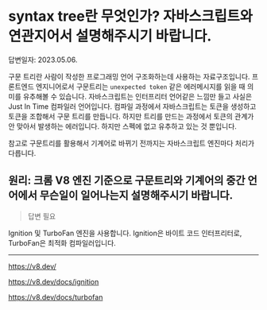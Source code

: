 # syntax tree란 무엇인가? 자바스크립트와 연관지어서 설명해주시기 바랍니다.

답변일자: 2023.05.06.

구문 트리란 사람이 작성한 프로그래밍 언어 구조화하는데 사용하는 자료구조입니다. 프론트엔드 엔지니어로서 구문트리는 `unexpected token` 같은 에러메시지를 읽을 때 의미를 유추해볼 수 있습니다. 자바스크립트는 인터프리터 언어같은 느낌만 들고 사실은 Just In Time 컴파일러 언어입니다. 컴파일 과정에서 자바스크립트는 토큰을 생성하고 토큰을 조합해서 구문 트리를 만듭니다. 하지만 트리를 만드는 과정에서 토큰의 관계가 안 맞아서 발생하는 에러입니다. 하지만 스펙에 없고 유추하고 있는 것 뿐입니다.

참고로 구문트리를 활용해서 기계어로 바뀌기 전까지는 자바스크립트 엔진마다 처리가 다릅니다.

## 원리: 크롬 V8 엔진 기준으로 구문트리와 기계어의 중간 언어에서 무슨일이 일어나는지 설명해주시기 바랍니다.

> 답변 필요

Ignition 및 TurboFan 엔진을 사용합니다. Ignition은 바이트 코드 인터프리터로, TurboFan은 최적화 컴파일러입니다.

---

https://v8.dev/

https://v8.dev/docs/ignition

https://v8.dev/docs/turbofan
